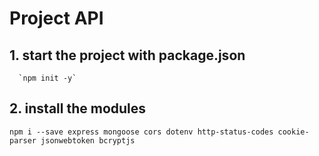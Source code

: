 # Project API

## 1. start the project with package.json

      `npm init -y`

## 2. install the modules

   `npm i --save express mongoose cors dotenv http-status-codes cookie-parser jsonwebtoken bcryptjs`
